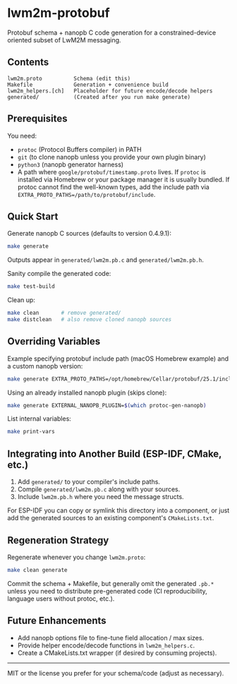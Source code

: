 # lwm2m-protobuf

Protobuf schema + nanopb C code generation for a constrained-device oriented
subset of LwM2M messaging.

## Contents

```
lwm2m.proto          Schema (edit this)
Makefile             Generation + convenience build
lwm2m_helpers.[ch]   Placeholder for future encode/decode helpers
generated/           (Created after you run make generate)
```

## Prerequisites

You need:

* `protoc` (Protocol Buffers compiler) in PATH
* `git` (to clone nanopb unless you provide your own plugin binary)
* `python3` (nanopb generator harness)
* A path where `google/protobuf/timestamp.proto` lives. If `protoc` is
	installed via Homebrew or your package manager it is usually bundled. If
	protoc cannot find the well-known types, add the include path via
	`EXTRA_PROTO_PATHS=/path/to/protobuf/include`.

## Quick Start

Generate nanopb C sources (defaults to version 0.4.9.1):

```bash
make generate
```

Outputs appear in `generated/lwm2m.pb.c` and `generated/lwm2m.pb.h`.

Sanity compile the generated code:

```bash
make test-build
```

Clean up:

```bash
make clean       # remove generated/
make distclean   # also remove cloned nanopb sources
```

## Overriding Variables

Example specifying protobuf include path (macOS Homebrew example) and a custom
nanopb version:

```bash
make generate EXTRA_PROTO_PATHS=/opt/homebrew/Cellar/protobuf/25.1/include NANOPB_VERSION=0.4.9.1
```

Using an already installed nanopb plugin (skips clone):

```bash
make generate EXTERNAL_NANOPB_PLUGIN=$(which protoc-gen-nanopb)
```

List internal variables:

```bash
make print-vars
```

## Integrating into Another Build (ESP-IDF, CMake, etc.)

1. Add `generated/` to your compiler's include paths.
2. Compile `generated/lwm2m.pb.c` along with your sources.
3. Include `lwm2m.pb.h` where you need the message structs.

For ESP-IDF you can copy or symlink this directory into a component, or just
add the generated sources to an existing component's `CMakeLists.txt`.

## Regeneration Strategy

Regenerate whenever you change `lwm2m.proto`:

```bash
make clean generate
```

Commit the schema + Makefile, but generally omit the generated `.pb.*` unless
you need to distribute pre-generated code (CI reproducibility, language users
without protoc, etc.).

## Future Enhancements

* Add nanopb options file to fine-tune field allocation / max sizes.
* Provide helper encode/decode functions in `lwm2m_helpers.c`.
* Create a CMakeLists.txt wrapper (if desired by consuming projects).

---
MIT or the license you prefer for your schema/code (adjust as necessary).

